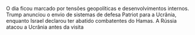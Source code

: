 O dia ficou marcado por tensões geopolíticas e desenvolvimentos internos. Trump anunciou o envio de sistemas de defesa Patriot para a Ucrânia, enquanto Israel declarou ter abatido combatentes do Hamas. A Rússia atacou a Ucrânia antes da visita
